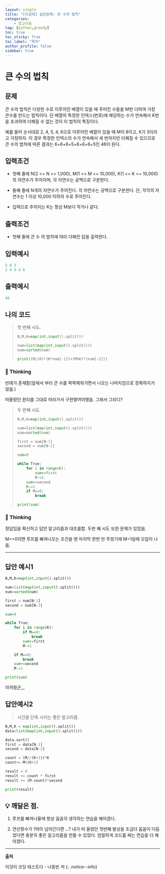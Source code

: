 ```yaml
---
layout: single
title: "[이코테] 실전문제: 큰 수의 법칙"
categories: 
    - 알고리즘
tag: [python,greedy]
toc: true
toc_sticky: True
toc_label: "목차"
author_profile: false
sidebar: true
---
```


# 큰 수의 법칙 

## 문제
 큰 수의 법칙은 다양한 수로 이루어진 배열이 있을 때 주어진 수들을 M번 더하여 가장 큰수를 만드는 법칙이다. 단 배열의 특정한 인덱스(번호)에 해당하는 수가 연속해서 K번을 초과하여 더해질 수 없는 것이 이 법칙의 특징이다.

예를 들어 순서대로 2, 4, 5, 4, 6으로 이루어진 배열이 있을 때 M이 8이고, K가 3이라고 가정하자.
이 경우 특정한 인덱스의 수가 연속해서 세 번까지만 더해질 수 있으므로 큰 수의 법칙에 따른 결과는 6+6+6+5+6+6+6+5인 46이 된다.



## 입력조건

* 첫째 줄에 N(2 <= N <= 1,000), M(1 <= M <= 10,000), K(1 <= K <= 10,000)의 자연수가 주어지며, 각 자연수는 공백으로 구분한다.

* 둘째 줄에 N개의 자연수가 주어진다. 각 자연수는 공백으로 구분한다. 단, 각각의 자연수는 1 이상 10,000 이하의 수로 주어진다.
* 입력으로 주어지는 K는 항상 M보다 작거나 같다.



## 출력조건

* 첫째 줄에 큰 수 의 법칙에 따라 더해진 답을 출력한다.



## 입력예시

```python
5 8 3
2 4 5 4 6
```

## 출력예시

```python
46
```



## 나의 코드

> 첫 번째 시도.
>
> ```python
> N,M,K=map(int,input().split())
> 
> num=list(map(int,input().split()))
> num=sorted(num)
> 
> print((M//K)*(K*num[-1])+(M%K)*(num[-2]))
> ```

### 🌝 Thinking

 반례가 존재함(앞에서 부터 큰 수를 꽉꽉채워가면서 나오는 나머지임으로 정확하지가 않음.)

떠올렸던 원리를 그대로 따라가서 구현했어야했음. 그래서 그리디?



> 두 번째 시도 
>
> ```python
> N,M,K=map(int,input().split())
> 
> num=list(map(int,input().split()))
> num=sorted(num)
> 
> first = num[N-1]
> second = num[N-2]
> 
> sum=0
> 
> while True:
>     for i in range(K):
>         sum+=first
>         M-=1
>     sum+=second
>     M-=1
>     if M==0:
>         break
> 
> print(sum)
> 
> ```
>
> 

### 🌝 Thinking

 정답임을 확신하고 답안 알고리즘과 대조를함.
두번 째 시도 또한 문제가 있었음.

M==0이면 루프를 빠져나오는 조건을 맨 마지막 한번 만 주었기에 M=1일때 오답이 나옴.

---



## 답안 예시1

```python
N,M,K=map(int,input().split())

num=list(map(int,input().split()))
num=sorted(num)

first = num[N-1]
second = num[N-2]

sum=0

while True:
    for i in range(K):
        if M==0:
            break
        sum+=first
        M-=1

    if M==0:
        break
    sum+=second
    M-=1

print(sum)
```
아까웠군,,,



## 답안예시2

> 시간을 단축 시키는 좋은 알고리즘.

```python
N,M,K = map(int,input().split())
data=list(map(int,input().split()))

data.sort()
first = data[N-1]
second = data[N-2]

count = (M//(K+1))*K
count+= M%(K+1)

result = 0 
result += count * first
result += (M-count)*second

print(result)
```



## 💡 깨달은 점.

1. 루프를 빠져나올때 항상 꼼꼼히 생각하는 연습을 해야겠다.

2. 연산횟수가 1억이 넘어간다면 ...? 
    내가 떠 올렸던 첫번째  발상을 조금더 꼼꼼이 다듬었다면
    충분히 좋은 알고리즘을 만들 수 있었다. 엄밀하게 코드를 짜는 연습을 더 해야겠다.


---
**출처**

이것이 코딩 테스트다 - 나동빈 저
{: .notice--info} 
